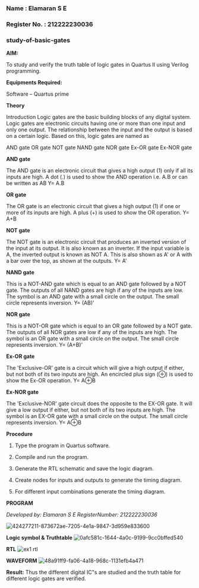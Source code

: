  ### Name : Elamaran S E
 ### Register No. : 212222230036
 ### study-of-basic-gates

**AIM:** 

To study and verify the truth table of logic gates in Quartus II using Verilog programming.

**Equipments Required:**

Software – Quartus prime 

**Theory**

Introduction Logic gates are the basic building blocks of any digital system. Logic gates are electronic circuits having one or more than one input and only one output. The relationship between the input and the output is based on a certain logic. Based on this, logic gates are named as

AND gate OR gate NOT gate NAND gate NOR gate Ex-OR gate Ex-NOR gate

**AND gate**

The AND gate is an electronic circuit that gives a high output (1) only if all its inputs are high. A dot (.) is used to show the AND operation i.e. A.B or can be written as AB
Y= A.B

**OR gate** 

The OR gate is an electronic circuit that gives a high output (1) if one or more of its inputs are high. A plus (+) is used to show the OR operation.
Y= A+B

**NOT gate**

The NOT gate is an electronic circuit that produces an inverted version of the input at its output. It is also known as an inverter. If the input variable is A, the inverted output is known as NOT A. This is also shown as A' or A with a bar over the top, as shown at the outputs.
Y= A'

**NAND gate**

This is a NOT-AND gate which is equal to an AND gate followed by a NOT gate. The outputs of all NAND gates are high if any of the inputs are low. The symbol is an AND gate with a small circle on the output. The small circle represents inversion.
Y= (AB)’

**NOR gate**

This is a NOT-OR gate which is equal to an OR gate followed by a NOT gate. The outputs of all NOR gates are low if any of the inputs are high. The symbol is an OR gate with a small circle on the output. The small circle represents inversion.
Y= (A+B)’

**Ex-OR gate**

The 'Exclusive-OR' gate is a circuit which will give a high output if either, but not both of its two inputs are high. An encircled plus sign (⊕) is used to show the Ex-OR operation.
Y= A⊕B

**Ex-NOR gate**

The 'Exclusive-NOR' gate circuit does the opposite to the EX-OR gate. It will give a low output if either, but not both of its two inputs are high. The symbol is an EX-OR gate with a small circle on the output. The small circle represents inversion.
Y= A⊕B

**Procedure** 

1.	Type the program in Quartus software.

2.	Compile and run the program.

3.	Generate the RTL schematic and save the logic diagram.

4.	Create nodes for inputs and outputs to generate the timing diagram.

5.	For different input combinations generate the timing diagram.


**PROGRAM**

*Developed by:  Elamaran S E*
*RegisterNumber: 212222230036*

![424277211-873672ae-7205-4e1a-9847-3d959e833600](https://github.com/user-attachments/assets/bbaf1978-ca10-47cc-985c-ff04f42061a3)


**Logic symbol & Truthtable**
![0afc581c-1644-4a0c-9199-9cc0bffed540](https://github.com/user-attachments/assets/23c1d680-748c-4d36-ace5-c6452589943e)


**RTL**
![ex1 rtl](https://github.com/user-attachments/assets/12ac8d6b-89e0-4a56-8ccf-4e5d8e23fce7)


**WAVEFORM**
![48a91ff9-fa06-4a18-968c-1131efb4a471](https://github.com/user-attachments/assets/0768778c-d2e7-4be6-ab00-3ab1b949c19f)

**Result:**
Thus the different digital IC"s are studied and the truth table for different logic gates are verified.




